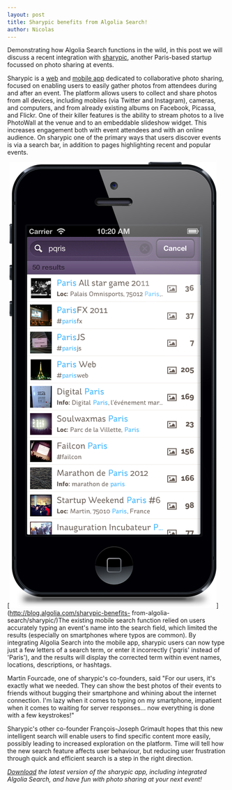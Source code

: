 ```yaml
---
layout: post
title: Sharypic benefits from Algolia Search!
author: Nicolas
---
```


Demonstrating how Algolia Search functions in the wild, in this post we will
discuss a recent integration with [sharypic][1], another
Paris-based startup focussed on photo sharing at events.

Sharypic is a [web][2] and [mobile
app][3] dedicated to collaborative photo sharing, focused on
enabling users to easily gather photos from attendees during and after an
event. The platform allows users to collect and share photos from all devices,
including mobiles (via Twitter and Instagram), cameras, and computers, and
from already existing albums on Facebook, Picassa, and Flickr. One of their
killer features is the ability to stream photos to a live PhotoWall at the
venue and to an embeddable slideshow widget. This increases engagement both
with event attendees and with an online audience. On sharypic one of the
primary ways that users discover events is via a search bar, in addition to
pages highlighting recent and popular events.

  
[![Sharypic][4]](http://blog.algolia.com/sharypic-benefits-
from-algolia-search/sharypic/)The existing mobile search function relied on
users accurately typing an event's name into the search field, which limited
the results (especially on smartphones where typos are common). By integrating
Algolia Search into the mobile app, sharypic users can now type just a few
letters of a search term, or enter it incorrectly ('pqris' instead of
'Paris'), and the results will display the corrected term within event names,
locations, descriptions, or hashtags.

Martin Fourcade, one of sharypic's co-founders, said "For our users, it's
exactly what we needed. They can show the best photos of their events to
friends without bugging their smartphone and whining about the internet
connection. I'm lazy when it comes to typing on my smartphone, impatient when
it comes to waiting for server responses... now everything is done with a few
keystrokes!"

Sharypic's other co-founder François-Joseph Grimault hopes that this new
intelligent search will enable users to find specific content more easily,
possibly leading to increased exploration on the platform. Time will tell how
the new search feature affects user behaviour, but reducing user frustration
through quick and efficient search is a step in the right direction.

_[Download][5] the latest version of the sharypic app, including
integrated Algolia Search, and have fun with photo sharing at your next
event!_


[1]: http://sharypic.com
[2]: http://www.sharypic.com/
[3]: https://itunes.apple.com/us/app/sharypic-event-photo-sharing/id490922939?mt=8
[4]: ./assets/Sharypic.png
[5]: https://itunes.apple.com/us/app/sharypic-event-photo-sharing/id490922939?mt=8
